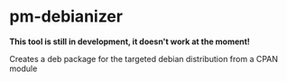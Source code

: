 # pm-debianizer
**This tool is still in development, it doesn't work at the moment!**

Creates a deb package for the targeted debian distribution from a CPAN module
